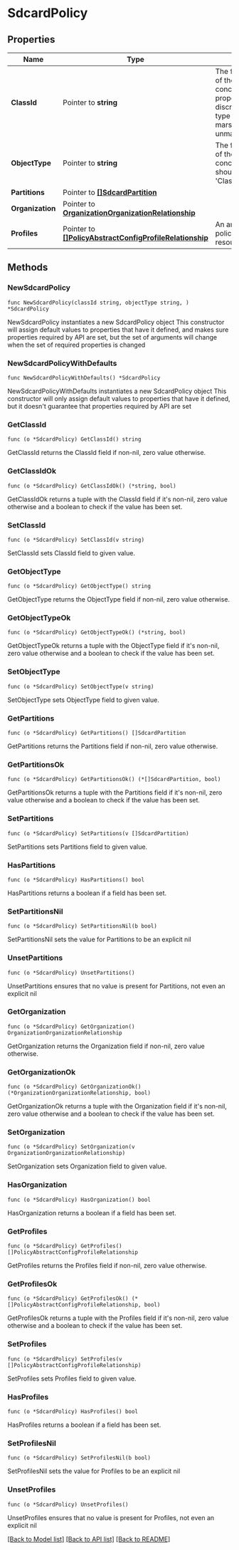 # SdcardPolicy

## Properties

Name | Type | Description | Notes
------------ | ------------- | ------------- | -------------
**ClassId** | Pointer to **string** | The fully-qualified name of the instantiated, concrete type. This property is used as a discriminator to identify the type of the payload when marshaling and unmarshaling data. | [default to "sdcard.Policy"]
**ObjectType** | Pointer to **string** | The fully-qualified name of the instantiated, concrete type. The value should be the same as the &#39;ClassId&#39; property. | [default to "sdcard.Policy"]
**Partitions** | Pointer to [**[]SdcardPartition**](sdcard.Partition.md) |  | [optional] 
**Organization** | Pointer to [**OrganizationOrganizationRelationship**](organization.Organization.Relationship.md) |  | [optional] 
**Profiles** | Pointer to [**[]PolicyAbstractConfigProfileRelationship**](policy.AbstractConfigProfile.Relationship.md) | An array of relationships to policyAbstractConfigProfile resources. | [optional] 

## Methods

### NewSdcardPolicy

`func NewSdcardPolicy(classId string, objectType string, ) *SdcardPolicy`

NewSdcardPolicy instantiates a new SdcardPolicy object
This constructor will assign default values to properties that have it defined,
and makes sure properties required by API are set, but the set of arguments
will change when the set of required properties is changed

### NewSdcardPolicyWithDefaults

`func NewSdcardPolicyWithDefaults() *SdcardPolicy`

NewSdcardPolicyWithDefaults instantiates a new SdcardPolicy object
This constructor will only assign default values to properties that have it defined,
but it doesn't guarantee that properties required by API are set

### GetClassId

`func (o *SdcardPolicy) GetClassId() string`

GetClassId returns the ClassId field if non-nil, zero value otherwise.

### GetClassIdOk

`func (o *SdcardPolicy) GetClassIdOk() (*string, bool)`

GetClassIdOk returns a tuple with the ClassId field if it's non-nil, zero value otherwise
and a boolean to check if the value has been set.

### SetClassId

`func (o *SdcardPolicy) SetClassId(v string)`

SetClassId sets ClassId field to given value.


### GetObjectType

`func (o *SdcardPolicy) GetObjectType() string`

GetObjectType returns the ObjectType field if non-nil, zero value otherwise.

### GetObjectTypeOk

`func (o *SdcardPolicy) GetObjectTypeOk() (*string, bool)`

GetObjectTypeOk returns a tuple with the ObjectType field if it's non-nil, zero value otherwise
and a boolean to check if the value has been set.

### SetObjectType

`func (o *SdcardPolicy) SetObjectType(v string)`

SetObjectType sets ObjectType field to given value.


### GetPartitions

`func (o *SdcardPolicy) GetPartitions() []SdcardPartition`

GetPartitions returns the Partitions field if non-nil, zero value otherwise.

### GetPartitionsOk

`func (o *SdcardPolicy) GetPartitionsOk() (*[]SdcardPartition, bool)`

GetPartitionsOk returns a tuple with the Partitions field if it's non-nil, zero value otherwise
and a boolean to check if the value has been set.

### SetPartitions

`func (o *SdcardPolicy) SetPartitions(v []SdcardPartition)`

SetPartitions sets Partitions field to given value.

### HasPartitions

`func (o *SdcardPolicy) HasPartitions() bool`

HasPartitions returns a boolean if a field has been set.

### SetPartitionsNil

`func (o *SdcardPolicy) SetPartitionsNil(b bool)`

 SetPartitionsNil sets the value for Partitions to be an explicit nil

### UnsetPartitions
`func (o *SdcardPolicy) UnsetPartitions()`

UnsetPartitions ensures that no value is present for Partitions, not even an explicit nil
### GetOrganization

`func (o *SdcardPolicy) GetOrganization() OrganizationOrganizationRelationship`

GetOrganization returns the Organization field if non-nil, zero value otherwise.

### GetOrganizationOk

`func (o *SdcardPolicy) GetOrganizationOk() (*OrganizationOrganizationRelationship, bool)`

GetOrganizationOk returns a tuple with the Organization field if it's non-nil, zero value otherwise
and a boolean to check if the value has been set.

### SetOrganization

`func (o *SdcardPolicy) SetOrganization(v OrganizationOrganizationRelationship)`

SetOrganization sets Organization field to given value.

### HasOrganization

`func (o *SdcardPolicy) HasOrganization() bool`

HasOrganization returns a boolean if a field has been set.

### GetProfiles

`func (o *SdcardPolicy) GetProfiles() []PolicyAbstractConfigProfileRelationship`

GetProfiles returns the Profiles field if non-nil, zero value otherwise.

### GetProfilesOk

`func (o *SdcardPolicy) GetProfilesOk() (*[]PolicyAbstractConfigProfileRelationship, bool)`

GetProfilesOk returns a tuple with the Profiles field if it's non-nil, zero value otherwise
and a boolean to check if the value has been set.

### SetProfiles

`func (o *SdcardPolicy) SetProfiles(v []PolicyAbstractConfigProfileRelationship)`

SetProfiles sets Profiles field to given value.

### HasProfiles

`func (o *SdcardPolicy) HasProfiles() bool`

HasProfiles returns a boolean if a field has been set.

### SetProfilesNil

`func (o *SdcardPolicy) SetProfilesNil(b bool)`

 SetProfilesNil sets the value for Profiles to be an explicit nil

### UnsetProfiles
`func (o *SdcardPolicy) UnsetProfiles()`

UnsetProfiles ensures that no value is present for Profiles, not even an explicit nil

[[Back to Model list]](../README.md#documentation-for-models) [[Back to API list]](../README.md#documentation-for-api-endpoints) [[Back to README]](../README.md)


